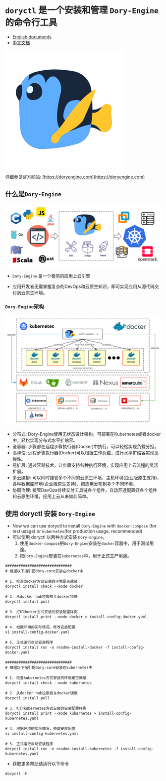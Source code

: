 # `doryctl` 是一个安装和管理 `Dory-Engine` 的命令行工具

- [English documents](README.md)
- [中文文档](README-zh.md)

![](docs/images/dory-icon.png)

详细参见官方网站: [https://doryengine.com](https://doryengine.com)

## 什么是`Dory-Engine`

![](docs/images/what-is-dory.png)

- `Dory-Engine` 是一个极简的应用上云引擎

- 应用开发者无需掌握复杂的DevOps和云原生知识，即可实现应用从源代码交付到云原生环境。

### `Dory-Engine`架构

![](docs/images/architecture.png)

- 分布式: Dory-Engine使用无状态设计架构，可部署在Kubernetes或者docker中，轻松实现分布式水平扩缩容。
- 全容器: 步骤都在远程步骤执行器(Docker)中执行，可以轻松实现负载分担。
- 高弹性: 远程步骤执行器(Docker)可以根据工作负载，进行水平扩缩容实现高弹性。
- 易扩展: 通过容器技术，让步骤支持各种执行环境，实现应用上云流程的灵活扩展。
- 多云编排: 可以同时接管多个不同的云原生环境、主机环境(企业版原生支持)、各种数据库环境(企业版原生支持)，把应用发布到多个不同环境。
- 协同治理: 接管DevOps持续交付工具链各个组件，自动开通配置好各个组件和云原生环境，应用上云从未如此简单。

## 使用 doryctl 安装 `Dory-Engine`

- Now we can use doryctl to install `Dory-Engine` with `docker-compose` (for test usage) or `kubernetes`(for production usage, recommended)
- 可以使用 doryctl 以两种方式安装 `Dory-Engine`。 
    1. 使用`docker-compose`把`Dory-Engine`安装在`docker`容器中，用于测试用途。
    2. 把`Dory-Engine`安装在`kubernetes`中，用于正式生产用途。

```shell script
##############################
# 根据以下指引把dory-core安装在docker中

# 1. 检查docker方式安装的环境是否就绪
doryctl install check --mode docker

# 2. 从docker hub拉取相关docker镜像
doryctl install pull

# 3. 打印docker方式安装的安装配置样例
doryctl install print --mode docker > install-config-docker.yaml

# 4. 根据环境的实际情况，修改安装配置
vi install-config-docker.yaml

# 5. 正式运行自动安装程序
doryctl install run -o readme-install-docker -f install-config-docker.yaml

##############################
# 根据以下指引把dory-core安装在kubernetes中

# 1. 检查kubernetes方式安装的环境是否就绪
doryctl install check --mode kubernetes

# 2. 从docker hub拉取相关docker镜像
doryctl install pull

# 3. 打印kubernetes方式安装的安装配置样例
doryctl install print --mode kubernetes > install-config-kubernetes.yaml

# 4. 根据环境的实际情况，修改安装配置
vi install-config-kubernetes.yaml

# 5. 正式运行自动安装程序
doryctl install run -o readme-install-kubernetes -f install-config-kubernetes.yaml
```

- 获取更多帮助请运行以下命令

```shell script
doryctl -h
```
